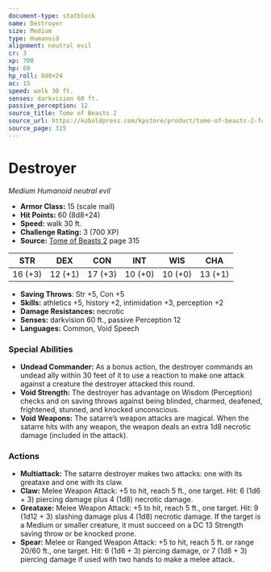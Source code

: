 ```yaml
---
document-type: statblock
name: Destroyer
size: Medium
type: Humanoid
alignment: neutral evil
cr: 3
xp: 700
hp: 60
hp_roll: 8d8+24
ac: 15
speed: walk 30 ft.
senses: darkvision 60 ft. 
passive_perception: 12
source_title: Tome of Beasts 2
source_url: https://koboldpress.com/kpstore/product/tome-of-beasts-2-for-5th-edition
source_page: 315
---
```


# Destroyer

*Medium* *Humanoid* *neutral evil*

- **Armor Class:** 15 (scale mail)
- **Hit Points:** 60 (8d8+24)
- **Speed:** walk 30 ft.
- **Challenge Rating:** 3 (700 XP)
- **Source:** [Tome of Beasts 2](https://koboldpress.com/kpstore/product/tome-of-beasts-2-for-5th-edition) page 315

| STR | DEX | CON | INT | WIS | CHA |
| --- | --- | --- | --- | --- | --- |
| 16 (+3) | 12 (+1) | 17 (+3) | 10 (+0) | 10 (+0) | 13 (+1) |

- **Saving Throws**: Str +5, Con +5
- **Skills:** athletics +5, history +2, intimidation +3, perception +2
- **Damage Resistances:** necrotic
- **Senses:** darkvision 60 ft., passive Perception 12
- **Languages:** Common, Void Speech

### Special Abilities

- **Undead Commander:** As a bonus action, the destroyer commands an undead ally within 30 feet of it to use a reaction to make one attack against a creature the destroyer attacked this round.
- **Void Strength:** The destroyer has advantage on Wisdom (Perception) checks and on saving throws against being blinded, charmed, deafened, frightened, stunned, and knocked unconscious.
- **Void Weapons:** The satarre’s weapon attacks are magical. When the satarre hits with any weapon, the weapon deals an extra 1d8 necrotic damage (included in the attack).

### Actions

- **Multiattack:** The satarre destroyer makes two attacks: one with its greataxe and one with its claw.
- **Claw:** Melee Weapon Attack: +5 to hit, reach 5 ft., one target. Hit: 6 (1d6 + 3) piercing damage plus 4 (1d8) necrotic damage.
- **Greataxe:** Melee Weapon Attack: +5 to hit, reach 5 ft., one target. Hit: 9 (1d12 + 3) slashing damage plus 4 (1d8) necrotic damage. If the target is a Medium or smaller creature, it must succeed on a DC 13 Strength saving throw or be knocked prone.
- **Spear:** Melee or Ranged Weapon Attack: +5 to hit, reach 5 ft. or range 20/60 ft., one target. Hit: 6 (1d6 + 3) piercing damage, or 7 (1d8 + 3) piercing damage if used with two hands to make a melee attack.
